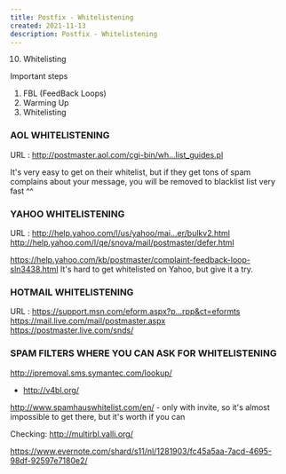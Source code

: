 ```yaml
---
title: Postfix - Whitelistening
created: 2021-11-13
description: Postfix - Whitelistening
---
```


10. Whitelisting

Important steps

1. FBL (FeedBack Loops)
2. Warming Up
3. Whitelisting

### AOL WHITELISTENING

URL : http://postmaster.aol.com/cgi-bin/wh...list_guides.pl

It's very easy to get on their whitelist, but if they get tons of spam complains about your message, you will be removed to blacklist list very fast ^^

### YAHOO WHITELISTENING

URL : http://help.yahoo.com/l/us/yahoo/mai...er/bulkv2.html
http://help.yahoo.com/l/qe/snova/mail/postmaster/defer.html

https://help.yahoo.com/kb/postmaster/complaint-feedback-loop-sln3438.html
It's hard to get whitelisted on Yahoo, but give it a try.

### HOTMAIL WHITELISTENING

URL : https://support.msn.com/eform.aspx?p...rpp&ct=eformts
https://mail.live.com/mail/postmaster.aspx
https://postmaster.live.com/snds/

### SPAM FILTERS WHERE YOU CAN ASK FOR WHITELISTENING

http://ipremoval.sms.symantec.com/lookup/

- http://v4bl.org/

http://www.spamhauswhitelist.com/en/ - only with invite, so it's almost impossible to get there, but it's worth if you can

Checking:
http://multirbl.valli.org/

https://www.evernote.com/shard/s11/nl/1281903/fc45a5aa-7acd-4695-98df-92597e7180e2/
